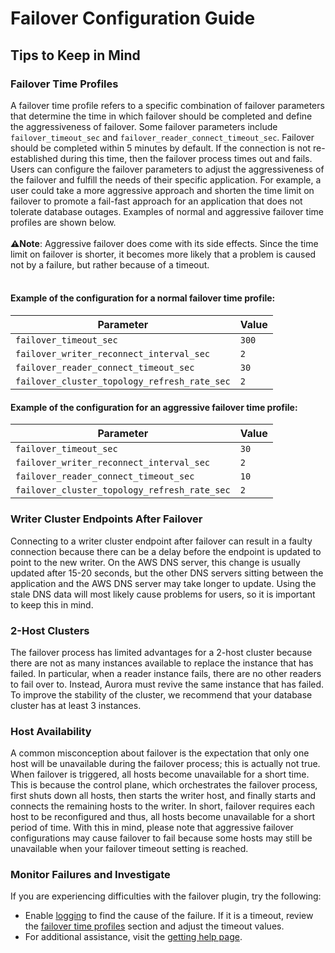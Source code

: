 # Failover Configuration Guide

## Tips to Keep in Mind

### Failover Time Profiles
A failover time profile refers to a specific combination of failover parameters that determine the time in which failover should be completed and define the aggressiveness of failover. Some failover parameters include `failover_timeout_sec` and `failover_reader_connect_timeout_sec`. Failover should be completed within 5 minutes by default. If the connection is not re-established during this time, then the failover process times out and fails. Users can configure the failover parameters to adjust the aggressiveness of the failover and fulfill the needs of their specific application. For example, a user could take a more aggressive approach and shorten the time limit on failover to promote a fail-fast approach for an application that does not tolerate database outages. Examples of normal and aggressive failover time profiles are shown below. 
<br><br>
**:warning:Note**: Aggressive failover does come with its side effects. Since the time limit on failover is shorter, it becomes more likely that a problem is caused not by a failure, but rather because of a timeout.
<br><br>
#### Example of the configuration for a normal failover time profile:
| Parameter                                    | Value |
|----------------------------------------------|-------|
| `failover_timeout_sec`                       | `300` |
| `failover_writer_reconnect_interval_sec`     | `2`   |
| `failover_reader_connect_timeout_sec`        | `30`  |
| `failover_cluster_topology_refresh_rate_sec` | `2`   |

#### Example of the configuration for an aggressive failover time profile:
| Parameter                                    | Value |
|----------------------------------------------|-------|
| `failover_timeout_sec`                       | `30`  |
| `failover_writer_reconnect_interval_sec`     | `2`   |
| `failover_reader_connect_timeout_sec`        | `10`  |
| `failover_cluster_topology_refresh_rate_sec` | `2`   |

### Writer Cluster Endpoints After Failover
Connecting to a writer cluster endpoint after failover can result in a faulty connection because there can be a delay before the endpoint is updated to point to the new writer. On the AWS DNS server, this change is usually updated after 15-20 seconds, but the other DNS servers sitting between the application and the AWS DNS server may take longer to update. Using the stale DNS data will most likely cause problems for users, so it is important to keep this in mind.

### 2-Host Clusters
The failover process has limited advantages for a 2-host cluster because there are not as many instances available to replace the instance that has failed. In particular, when a reader instance fails, there are no other readers to fail over to. Instead, Aurora must revive the same instance that has failed. To improve the stability of the cluster, we recommend that your database cluster has at least 3 instances.

### Host Availability
A common misconception about failover is the expectation that only one host will be unavailable during the failover process; this is actually not true. When failover is triggered, all hosts become unavailable for a short time. This is because the control plane, which orchestrates the failover process, first shuts down all hosts, then starts the writer host, and finally starts and connects the remaining hosts to the writer. In short, failover requires each host to be reconfigured and thus, all hosts become unavailable for a short period of time. With this in mind, please note that aggressive failover configurations may cause failover to fail because some hosts may still be unavailable when your failover timeout setting is reached.

### Monitor Failures and Investigate
If you are experiencing difficulties with the failover plugin, try the following:
- Enable [logging](/docs/using-the-python-driver/UsingThePythonDriver.md#logging) to find the cause of the failure. If it is a timeout, review the [failover time profiles](#failover-time-profiles) section and adjust the timeout values.
- For additional assistance, visit the [getting help page](../../README.md#getting-help-and-opening-issues).

